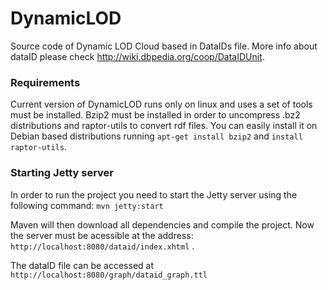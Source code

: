 DynamicLOD
==========

Source code of Dynamic LOD Cloud based in DataIDs file. More info about dataID please check http://wiki.dbpedia.org/coop/DataIDUnit.

### Requirements

Current version of DynamicLOD runs only on linux and uses a set of tools must be installed. 
Bzip2 must be installed in order to uncompress .bz2 distributions and raptor-utils to convert rdf files. You can easily install it on Debian based distributions running `apt-get install bzip2` and `install raptor-utils`.


### Starting Jetty server

In order to run the project you need to start the Jetty server using the following command:
`mvn jetty:start`

Maven will then download all dependencies and compile the project. Now the server must be acessible at the address:
`http://localhost:8080/dataid/index.xhtml` .

The dataID file can be accessed at `http://localhost:8080/graph/dataid_graph.ttl`


